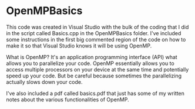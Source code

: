 # OpenMPBasics

This code was created in Visual Studio with the bulk of the coding that I did in the script called Basics.cpp in the OpenMPBasics folder. I've included some instructions in the first big commented region of the code on how to make it so that Visual Studio knows it will be using OpenMP.

What is OpenMP? It's an application programming interface (API) what allows you to parallelize your code. OpenMP essentially allows you to access multiple processors on your device at the same time and potentially speed up your code. But be careful because sometimes the parallelizing actually slows down your code. 

I've also included a pdf called basics.pdf that just has some of my written notes about the various functionalities of OpenMP.
